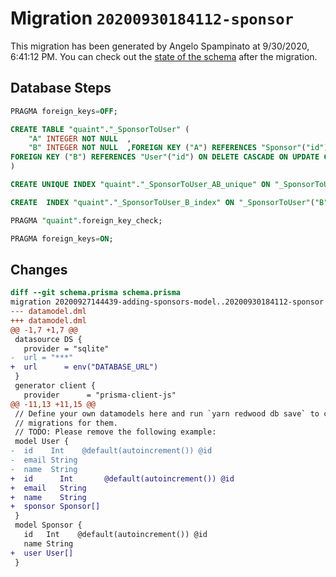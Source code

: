 # Migration `20200930184112-sponsor`

This migration has been generated by Angelo Spampinato at 9/30/2020, 6:41:12 PM.
You can check out the [state of the schema](./schema.prisma) after the migration.

## Database Steps

```sql
PRAGMA foreign_keys=OFF;

CREATE TABLE "quaint"."_SponsorToUser" (
    "A" INTEGER NOT NULL  ,
    "B" INTEGER NOT NULL  ,FOREIGN KEY ("A") REFERENCES "Sponsor"("id") ON DELETE CASCADE ON UPDATE CASCADE,
FOREIGN KEY ("B") REFERENCES "User"("id") ON DELETE CASCADE ON UPDATE CASCADE
)

CREATE UNIQUE INDEX "quaint"."_SponsorToUser_AB_unique" ON "_SponsorToUser"("A","B")

CREATE  INDEX "quaint"."_SponsorToUser_B_index" ON "_SponsorToUser"("B")

PRAGMA "quaint".foreign_key_check;

PRAGMA foreign_keys=ON;
```

## Changes

```diff
diff --git schema.prisma schema.prisma
migration 20200927144439-adding-sponsors-model..20200930184112-sponsor
--- datamodel.dml
+++ datamodel.dml
@@ -1,7 +1,7 @@
 datasource DS {
   provider = "sqlite"
-  url = "***"
+  url      = env("DATABASE_URL")
 }
 generator client {
   provider      = "prisma-client-js"
@@ -11,13 +11,15 @@
 // Define your own datamodels here and run `yarn redwood db save` to create
 // migrations for them.
 // TODO: Please remove the following example:
 model User {
-  id    Int    @default(autoincrement()) @id
-  email String
-  name  String
+  id      Int       @default(autoincrement()) @id
+  email   String
+  name    String
+  sponsor Sponsor[]
 }
 model Sponsor {
   id   Int    @default(autoincrement()) @id
   name String
+  user User[]
 }
```


